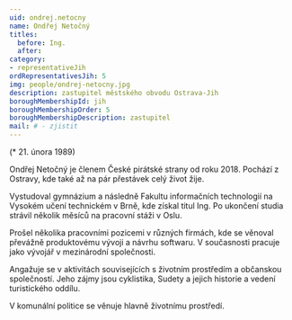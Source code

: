 ```yaml
---
uid: ondrej.netocny
name: Ondřej Netočný
titles:
  before: Ing. 
  after: 
category:
- representativeJih
ordRepresentativesJih: 5
img: people/ondrej-netocny.jpg
description: zastupitel městského obvodu Ostrava-Jih
boroughMembershipId: jih
boroughMembershipOrder: 5
boroughMembershipDescription: zastupitel
mail: # - zjistit
---
```


(* 21. února 1989) 

Ondřej Netočný je členem České pirátské strany od roku 2018. Pochází z Ostravy, kde také až na pár přestávek celý život žije. 

Vystudoval gymnázium a následně Fakultu informačních technologií na Vysokém učení technickém v Brně, kde získal titul Ing. Po ukončení studia strávil několik měsíců na pracovní stáži v Oslu.

Prošel několika pracovními pozicemi v různých firmách, kde se věnoval převážně produktovému vývoji a návrhu softwaru. V současnosti pracuje jako vývojář v mezinárodní společnosti.

Angažuje se v aktivitách souvisejících s životním prostředím a občanskou společností. Jeho zájmy jsou cyklistika, Sudety a jejich historie a vedení turistického oddílu. 

V komunální politice se věnuje hlavně životnímu prostředí.
